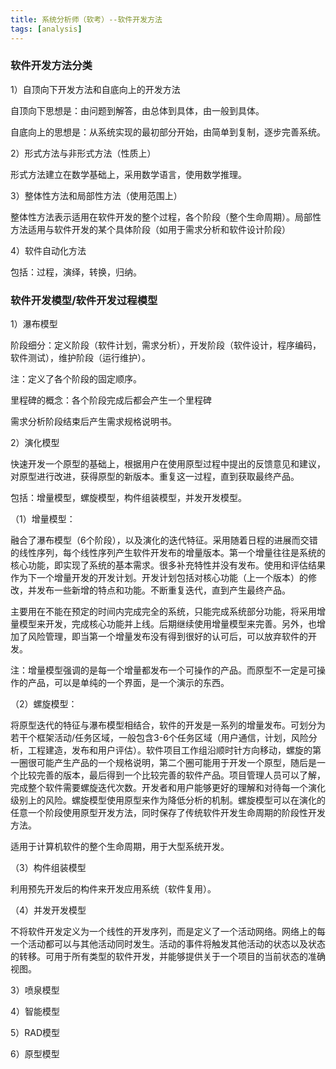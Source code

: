 ```yaml
---
title: 系统分析师（软考）--软件开发方法
tags: [analysis]
---
```


### 软件开发方法分类

1）自顶向下开发方法和自底向上的开发方法

自顶向下思想是：由问题到解答，由总体到具体，由一般到具体。

自底向上的思想是：从系统实现的最初部分开始，由简单到复制，逐步完善系统。

2）形式方法与非形式方法（性质上）

形式方法建立在数学基础上，采用数学语言，使用数学推理。

3）整体性方法和局部性方法（使用范围上）

整体性方法表示适用在软件开发的整个过程，各个阶段（整个生命周期）。局部性方法适用与软件开发的某个具体阶段（如用于需求分析和软件设计阶段）

4）软件自动化方法

包括：过程，演绎，转换，归纳。

### 软件开发模型/软件开发过程模型

1）瀑布模型

阶段细分：定义阶段（软件计划，需求分析），开发阶段（软件设计，程序编码，软件测试），维护阶段（运行维护）。

注：定义了各个阶段的固定顺序。

里程碑的概念：各个阶段完成后都会产生一个里程碑

需求分析阶段结束后产生需求规格说明书。

2）演化模型

快速开发一个原型的基础上，根据用户在使用原型过程中提出的反馈意见和建议，对原型进行改进，获得原型的新版本。重复这一过程，直到获取最终产品。

包括：增量模型，螺旋模型，构件组装模型，并发开发模型。

（1）增量模型：

融合了瀑布模型（6个阶段），以及演化的迭代特征。采用随着日程的进展而交错的线性序列，每个线性序列产生软件开发布的增量版本。第一个增量往往是系统的核心功能，即实现了系统的基本需求。很多补充特性并没有发布。使用和评估结果作为下一个增量开发的开发计划。开发计划包括对核心功能（上一个版本）的修改，并发布一些新增的特点和功能。不断重复迭代，直到产生最终产品。

主要用在不能在预定的时间内完成完全的系统，只能完成系统部分功能，将采用增量模型来开发，完成核心功能并上线。后期继续使用增量模型来完善。另外，也增加了风险管理，即当第一个增量发布没有得到很好的认可后，可以放弃软件的开发。

注：增量模型强调的是每一个增量都发布一个可操作的产品。而原型不一定是可操作的产品，可以是单纯的一个界面，是一个演示的东西。

（2）螺旋模型：

将原型迭代的特征与瀑布模型相结合，软件的开发是一系列的增量发布。可划分为若干个框架活动/任务区域，一般包含3-6个任务区域（用户通信，计划，风险分析，工程建造，发布和用户评估）。软件项目工作组沿顺时针方向移动，螺旋的第一圈很可能产生产品的一个规格说明，第二个圈可能用于开发一个原型，随后是一个比较完善的版本，最后得到一个比较完善的软件产品。项目管理人员可以了解，完成整个软件需要螺旋迭代次数。开发者和用户能够更好的理解和对待每一个演化级别上的风险。螺旋模型使用原型来作为降低分析的机制。螺旋模型可以在演化的任意一个阶段使用原型开发方法，同时保存了传统软件开发生命周期的阶段性开发方法。

适用于计算机软件的整个生命周期，用于大型系统开发。

（3）构件组装模型

利用预先开发后的构件来开发应用系统（软件复用）。

（4）并发开发模型

不将软件开发定义为一个线性的开发序列，而是定义了一个活动网络。网络上的每一个活动都可以与其他活动同时发生。活动的事件将触发其他活动的状态以及状态的转移。可用于所有类型的软件开发，并能够提供关于一个项目的当前状态的准确视图。

3）喷泉模型

4）智能模型

5）RAD模型

6）原型模型